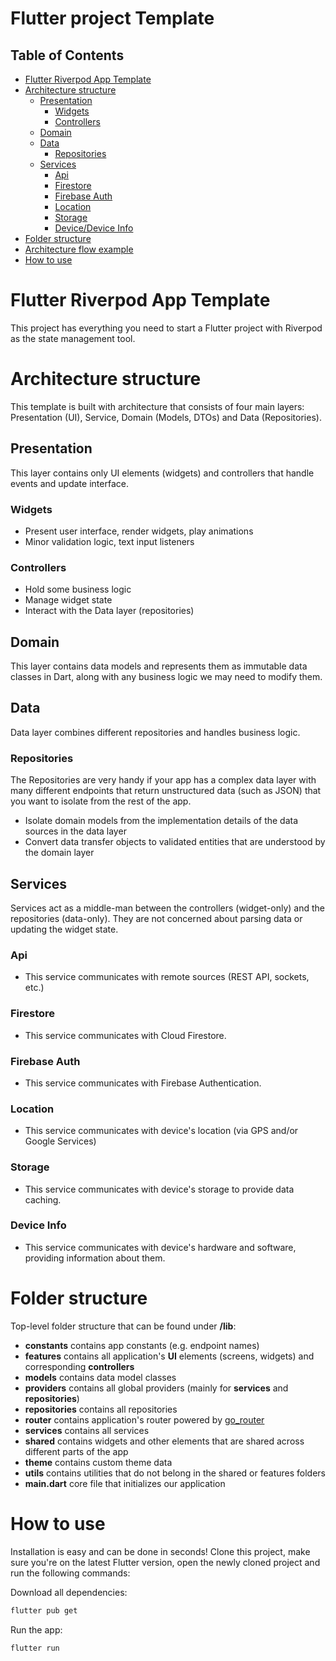 # Flutter project Template
## **Table of Contents**

- [Flutter Riverpod App Template](#flutter-riverpod-app-template)
- [Architecture structure](#architecture-structure)
  * [Presentation](#presentation)
    + [Widgets](#widgets)
    + [Controllers](#controllers)
  * [Domain](#domain)
  * [Data](#data)
    + [Repositories](#repositories)
  * [Services](#services)
    + [Api](#api)
    + [Firestore](#firestore)
    + [Firebase Auth](#firebase-auth)
    + [Location](#location)
    + [Storage](#storage)
    + [Device/Device Info](#device/device-info)
- [Folder structure](#folder-structure)
- [Architecture flow example](#architecture-flow-example)
- [How to use](#how-to-use)


# Flutter Riverpod App Template
This project has everything you need to start a Flutter project with Riverpod as the state management tool.

# Architecture structure
This template is built with architecture that consists of four main layers: Presentation (UI), Service, Domain (Models, DTOs)
and Data (Repositories).

## Presentation
This layer contains only UI elements (widgets) and controllers that handle events and update interface.

### Widgets
- Present user interface, render widgets, play animations
- Minor validation logic, text input listeners

### Controllers
- Hold some business logic
- Manage widget state
- Interact with the Data layer (repositories)

## Domain
This layer contains data models and represents them as immutable data classes in Dart, 
along with any business logic we may need to modify them.

## Data
Data layer combines different repositories and handles business logic.

### Repositories
The Repositories are very handy if your app has a complex data layer with many different endpoints 
that return unstructured data (such as JSON) that you want to isolate from the rest of the app.
- Isolate domain models from the implementation details of the data sources in the data layer
- Convert data transfer objects to validated entities that are understood by the domain layer

## Services
Services act as a middle-man between the controllers (widget-only) and the repositories (data-only).
They are not concerned about parsing data or updating the widget state.

### Api
- This service communicates with remote sources (REST API, sockets, etc.)

### Firestore
- This service communicates with Cloud Firestore.

### Firebase Auth
- This service communicates with Firebase Authentication.

### Location
- This service communicates with device's location (via GPS and/or Google Services)

### Storage
- This service communicates with device's storage to provide data caching.

### Device Info
- This service communicates with device's hardware and software, providing information about them.

# Folder structure
Top-level folder structure that can be found under **/lib**:

- **constants** contains app constants (e.g. endpoint names)
- **features** contains all application's **UI** elements (screens, widgets) and corresponding **controllers**
- **models** contains data model classes
- **providers** contains all global providers (mainly for **services** and **repositories**)
- **repositories** contains all repositories
- **router** contains application's router powered by [go_router](https://pub.dev/packages/go_router)
- **services** contains all services
- **shared** contains widgets and other elements that are shared across different parts of the app
- **theme** contains custom theme data
- **utils** contains utilities that do not belong in the shared or features folders
- **main.dart** core file that initializes our application
# How to use
Installation is easy and can be done in seconds! Clone this project, make sure you're on the latest Flutter version, open the newly cloned project and run the following commands:

Download all dependencies:

```bash
flutter pub get
```

Run the app:

```bash
flutter run
```


